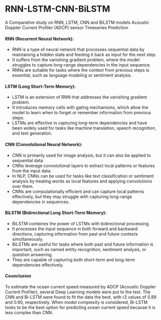 # RNN-LSTM-CNN-BiLSTM
A Comparative study on RNN, LSTM, CNN and BiLSTM models Acoustic Doppler Current Profiler (ADCP) sensor Timeseries Prediction

#### RNN (Recurrent Neural Network):
- RNN is a type of neural network that processes sequential data by maintaining a hidden state and feeding it back as input for the next step.
- It suffers from the vanishing gradient problem, where the model struggles to capture long-range dependencies in the input sequence.
- RNNs are suitable for tasks where the context from previous steps is essential, such as language modeling or sentiment analysis.

#### LSTM (Long Short-Term Memory):
- LSTM is an extension of RNN that addresses the vanishing gradient problem.
- It introduces memory cells with gating mechanisms, which allow the model to learn when to forget or remember information from previous steps.
- LSTMs are effective in capturing long-term dependencies and have been widely used for tasks like machine translation, speech recognition, and text generation.

#### CNN (Convolutional Neural Network):
- CNN is primarily used for image analysis, but it can also be applied to sequential data.
- CNNs leverage convolutional layers to extract local patterns or features from the input data.
- In NLP, CNNs can be used for tasks like text classification or sentiment analysis by treating words as local features and applying convolutions over them.
- CNNs are computationally efficient and can capture local patterns effectively, but they may struggle with capturing long-range dependencies in sequences.

#### BiLSTM (Bidirectional Long Short-Term Memory):
- BiLSTM combines the power of LSTMs with bidirectional processing.
- It processes the input sequence in both forward and backward directions, capturing information from past and future contexts simultaneously.
- BiLSTMs are useful for tasks where both past and future information is important, such as named entity recognition, sentiment analysis, or question answering.
- They are capable of capturing both short-term and long-term dependencies effectively.

#### Counclusion
To estimate the ocean current speed measured by ADCP (Acoustic Doppler Current Profiler), several Deep Learning models were put to the test. The CNN and Bi-LSTM were found to fit the data the best, with r2 values of 0.89 and 0.90, respectively. When model complexity is considered, Bi-LSTM looks to be the best option for predicting ocean current speed because it is less complex than CNN.
